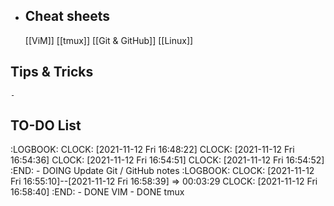 - ## Cheat sheets
  
  [[ViM]] 
  [[tmux]]
  [[Git & GitHub]]
  [[Linux]]
## Tips & Tricks
	-
## TO-DO List
:LOGBOOK:
CLOCK: [2021-11-12 Fri 16:48:22]
CLOCK: [2021-11-12 Fri 16:54:36]
CLOCK: [2021-11-12 Fri 16:54:51]
CLOCK: [2021-11-12 Fri 16:54:52]
:END:
	- DOING Update Git / GitHub notes
	  :LOGBOOK:
	  CLOCK: [2021-11-12 Fri 16:55:10]--[2021-11-12 Fri 16:58:39] =>  00:03:29
	  CLOCK: [2021-11-12 Fri 16:58:40]
	  :END:
	- DONE VIM
	- DONE tmux